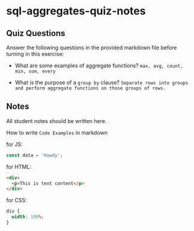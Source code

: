 # sql-aggregates-quiz-notes

## Quiz Questions

Answer the following questions in the provided markdown file before turning in this exercise:

- What are some examples of aggregate functions?
  `max, avg, count, min, sum, every`

- What is the purpose of a `group by` clause?
  `Separate rows into groups and perform aggregate functions on those groups of rows.`

## Notes

All student notes should be written here.

How to write `Code Examples` in markdown

for JS:

```javascript
const data = 'Howdy';
```

for HTML:

```html
<div>
  <p>This is text content</p>
</div>
```

for CSS:

```css
div {
  width: 100%;
}
```
